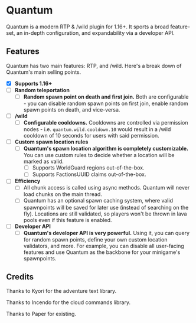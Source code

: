 # Quantum

Quantum is a modern RTP & /wild plugin for 1.16+. It sports a broad feature-set, an in-depth configuration, and expandability via a developer API.

## Features

Quantum has two main features: RTP, and /wild. Here's a break down of Quantum's main selling points.

- [x] **Supports 1.16+**
- [ ] **Random teleportation**
    - [ ] **Random spawn point on death and first join.** Both are configurable - you can disable random spawn points on first join, enable random spawn points on death, and vice-versa.
- [ ] **/wild**
    - [ ] **Configurable cooldowns.** Cooldowns are controlled via permission nodes - i.e. `quantum.wild.cooldown.10` would result in a /wild cooldown of 10 seconds for users with said permission.
- [ ] **Custom spawn location rules**
    - [ ] **Quantum's spawn location algorithm is completely customizable.** You can use custom rules to decide whether a location will be marked as valid.
        - [ ] Supports WorldGuard regions out-of-the-box.
        - [ ] Supports FactionsUUID claims out-of-the-box.
- [ ] **Efficiency**
    - [ ] All chunk access is called using async methods. Quantum will never load chunks on the main thread.
    - [ ] Quantum has an optional spawn caching system, where valid spawnpoints will be saved for later use (instead of searching on the fly). Locations are still validated, so players won't be thrown in lava pools even if this feature is enabled.
- [ ] **Developer API**
    - [ ] **Quantum's developer API is very powerful.** Using it, you can query for random spawn points, define your own custom location validators, and more. For example, you can disable all user-facing features and use Quantum as the backbone for your minigame's spawnpoints.
    
## Credits

Thanks to Kyori for the adventure text library.

Thanks to Incendo for the cloud commands library.

Thanks to Paper for existing.